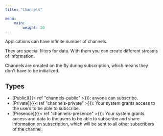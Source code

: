 ```yaml
---
title: "Channels"

menu:
    main:
        weight: 20
---
```

Applications can have infinite number of channels.

They are special filters for data. With them you can create different streams of information.

Channels are created on the fly during subscription, which means they don't have to be initialized.

## Types

* [Public]({{< ref "channels-public" >}}): anyone can subscribe.
* [Private]({{< ref "channels-private" >}}): Your system grants access to the users to be able to subscribe.
* [Presence]({{< ref "channels-presence" >}}): Your system grants access and data to the users to be able to subscribe and share information on subscription, which will be sent to all other subscribers of the channel.
